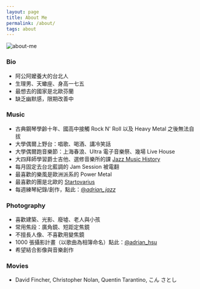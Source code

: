 ```yaml
---
layout: page
title: About Me
permalink: /about/
tags: about
---
```


![about-me](https://user-images.githubusercontent.com/8178172/49525480-cec63f00-f8e8-11e8-9241-2bb887745dae.jpeg)

### Bio
* 阿公阿嬤養大的台北人
* 生理男、天蠍座、身高一七五
* 最想去的國家是北歐芬蘭
* 缺乏幽默感，限期改善中

### Music
* 古典鋼琴學齡十年、國高中接觸 Rock N' Roll 以及 Heavy Metal 之後無法自拔
* 大學偶爾上野台：唱歌、喝酒、講冷笑話
* 大學偶爾跑音樂節：上海春浪、Ultra 電子音樂祭、幾場 Live House
* 大四拜師學習爵士吉他、選修音樂所的課 [Jazz Music History](http://nol.ntu.edu.tw/nol/coursesearch/print_table.php?course_id=144%2031800&class=&dpt_code=0000&ser_no=80086&semester=106-1&lang=CH)
* 每月固定去台北藍調的 Jam Session 被電翻
* 最喜歡的樂風是歐洲派系的 Power Metal
* 最喜歡的團是北歐的 [Startovarius](https://www.youtube.com/watch?v=lNLdTfwx5ZQ)
* 每週練琴紀錄/創作，點此：[@_adrian_jazz_](https://www.instagram.com/_adrian_jazz_/)

### Photography
* 喜歡建築、光影、廢墟、老人與小孩
* 常用焦段：廣角鏡、短距定焦鏡
* 不擅長人像、不喜歡用變焦鏡
* 1000 張攝影計畫（以歌曲為相簿命名）點此：[@adrian_hsu](https://www.flickr.com/photos/adrian_hsu/)
* 希望結合影像與音樂創作

### Movies
* David Fincher, Christopher Nolan, Quentin Tarantino, こん さとし

